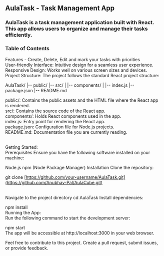 

## AulaTask - Task Management App
### AulaTask is a task management application built with React. This app allows users to organize and manage their tasks efficiently.

### Table of Contents
Features - Create, Delete, Edit and mark your tasks with priorities
<br/>
User-friendly Interface: Intuitive design for a seamless user experience.
Responsive Design: Works well on various screen sizes and devices.
<br/>
Project Structure: 
The project follows the standard React project structure:

AulaTask/
|-- public/
|-- src/
|   |-- components/
|   |-- index.js
|-- package.json
|-- README.md

public/: Contains the public assets and the HTML file where the React app is rendered.
<br/>
src/: Contains the source code of the React app.
<br/>
components/: Holds React components used in the app.
<br/>
index.js: Entry point for rendering the React app.
<br/>
package.json: Configuration file for Node.js projects.
<br/>
README.md: Documentation file you are currently reading.
<br/>
<br/>

Getting Started: 
<br/>
Prerequisites
Ensure you have the following software installed on your machine:

Node.js
npm (Node Package Manager)
Installation
Clone the repository:

git clone [https://github.com/your-username/AulaTask.git](https://github.com/Anubhav-Pal/AulaCube.git)

<br/>
Navigate to the project directory
cd AulaTask
Install dependencies:
<br/>

npm install
<br/>
Running the App:
<br/>
Run the following command to start the development server:

npm start
<br/>
The app will be accessible at http://localhost:3000 in your web browser.
<br/>

Feel free to contribute to this project. Create a pull request, submit issues, or provide feedback.
